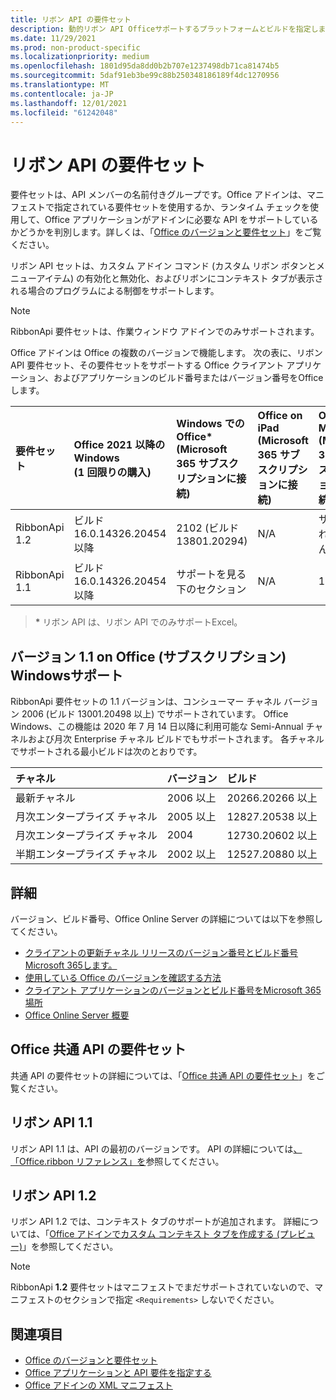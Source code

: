```yaml
---
title: リボン API の要件セット
description: 動的リボン API Officeサポートするプラットフォームとビルドを指定します。
ms.date: 11/29/2021
ms.prod: non-product-specific
ms.localizationpriority: medium
ms.openlocfilehash: 1801d95da8dd0b2b707e1237498db71ca81474b5
ms.sourcegitcommit: 5daf91eb3be99c88b250348186189f4dc1270956
ms.translationtype: MT
ms.contentlocale: ja-JP
ms.lasthandoff: 12/01/2021
ms.locfileid: "61242048"
---
```

# <a name="ribbon-api-requirement-sets"></a>リボン API の要件セット

要件セットは、API メンバーの名前付きグループです。Office アドインは、マニフェストで指定されている要件セットを使用するか、ランタイム チェックを使用して、Office アプリケーションがアドインに必要な API をサポートしているかどうかを判別します。詳しくは、「[Office のバージョンと要件セット](../../develop/office-versions-and-requirement-sets.md)」をご覧ください。

リボン API セットは、カスタム アドイン コマンド (カスタム リボン ボタンとメニューアイテム) の有効化と無効化、およびリボンにコンテキスト タブが表示される場合のプログラムによる制御をサポートします。

> [!NOTE]
> RibbonApi 要件セットは、作業ウィンドウ アドインでのみサポートされます。

Office アドインは Office の複数のバージョンで機能します。 次の表に、リボン API 要件セット、その要件セットをサポートする Office クライアント アプリケーション、およびアプリケーションのビルド番号またはバージョン番号をOfficeします。

|  要件セット  | Office 2021 以降のWindows<br>(1 回限りの購入) | Windows での Office\*<br>(Microsoft 365 サブスクリプションに接続) |  Office on iPad<br>(Microsoft 365 サブスクリプションに接続)  |  Office on Mac\*<br>(Microsoft 365 サブスクリプションに接続)  | Office on the web\*  |  Office Online Server  |
|:-----|:-----|:-----|:-----|:-----|:-----|:-----|
| RibbonApi 1.2  | ビルド 16.0.14326.20454 以降 | 2102 (ビルド 13801.20294) | N/A | サポートされていません | 2021 年 5 月 | N/A|
| RibbonApi 1.1  | ビルド 16.0.14326.20454 以降 | サポートを見る<br>下のセクション | N/A | 16.38 | 2020 年 11 月 | 該当なし|

> **&#42;** リボン API は、リボン API でのみサポートExcel。

## <a name="support-for-version-11-on-office-on-windows-subscription"></a>バージョン 1.1 on Office (サブスクリプション) Windowsサポート

RibbonApi 要件セットの 1.1 バージョンは、コンシューマー チャネル バージョン 2006 (ビルド 13001.20498 以上) でサポートされています。 Office Windows、この機能は 2020 年 7 月 14 日以降に利用可能な Semi-Annual チャネルおよび月次 Enterprise チャネル ビルドでもサポートされます。 各チャネルでサポートされる最小ビルドは次のとおりです。  

|チャネル | バージョン | ビルド|
|:-----|:-----|:-----|
|最新チャネル | 2006 以上 | 20266.20266 以上|
|月次エンタープライズ チャネル | 2005 以上 | 12827.20538 以上|
|月次エンタープライズ チャネル | 2004 | 12730.20602 以上|
|半期エンタープライズ チャネル | 2002 以上 | 12527.20880 以上|

## <a name="more-information"></a>詳細

バージョン、ビルド番号、Office Online Server の詳細については以下を参照してください。

- [クライアントの更新チャネル リリースのバージョン番号とビルド番号Microsoft 365します。](/officeupdates/update-history-microsoft365-apps-by-date)
- [使用している Office のバージョンを確認する方法](https://support.microsoft.com/office/932788b8-a3ce-44bf-bb09-e334518b8b19)
- [クライアント アプリケーションのバージョンとビルド番号をMicrosoft 365場所](/officeupdates/update-history-microsoft365-apps-by-date)
- [Office Online Server 概要](/officeonlineserver/office-online-server-overview)

## <a name="office-common-api-requirement-sets"></a>Office 共通 API の要件セット

共通 API の要件セットの詳細については、「[Office 共通 API の要件セット](office-add-in-requirement-sets.md)」をご覧ください。

## <a name="ribbon-api-11"></a>リボン API 1.1

リボン API 1.1 は、API の最初のバージョンです。 API の詳細については[、「Office.ribbon リファレンス」を](/javascript/api/office/office.ribbon)参照してください。

## <a name="ribbon-api-12"></a>リボン API 1.2

リボン API 1.2 では、コンテキスト タブのサポートが追加されます。 詳細については、「[Office アドインでカスタム コンテキスト タブを作成する (プレビュー)](../../design/contextual-tabs.md)」を参照してください。

> [!NOTE]
> RibbonApi **1.2** 要件セットはマニフェストでまだサポートされていないので、マニフェストのセクションで指定 `<Requirements>` しないでください。

## <a name="see-also"></a>関連項目

- [Office のバージョンと要件セット](../../develop/office-versions-and-requirement-sets.md)
- [Office アプリケーションと API 要件を指定する](../../develop/specify-office-hosts-and-api-requirements.md)
- [Office アドインの XML マニフェスト](../../develop/add-in-manifests.md)
